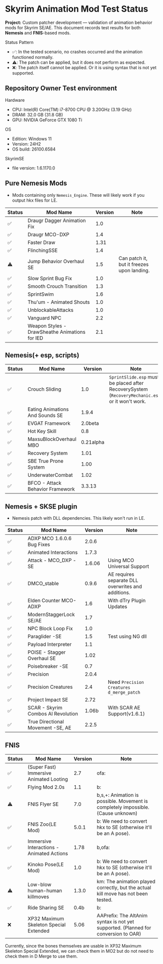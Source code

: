 # Skyrim Animation Mod Test Status

**Project:** Custom patcher development — validation of animation behavior mods for Skyrim SE/AE.
This document records test results for both **Nemesis** and **FNIS**-based mods.

Status Pattern

- ✅: In the tested scenario, no crashes occurred and the animation functioned normally.
- ⚠️: The patch can be applied, but it does not perform as expected.
- ❌: The patch itself cannot be applied. Or it is using syntax that is not yet supported.

## Repository Owner Test environment

Hardware

- CPU: Intel(R) Core(TM) i7-8700 CPU @ 3.20GHz (3.19 GHz)
- DRAM: 32.0 GB (31.8 GB)
- GPU: NVIDIA GeForce GTX 1080 Ti

OS

- Edition: Windows 11
- Version: 24H2
- OS build: 26100.6584

SkyrimSE

- file version: 1.6.1170.0

## Pure Nemesis Mods

- Mods containing only `Nemesis_Engine`. These will likely work if you output hkx files for LE.

| Status | Mod Name                                       | Version | Note                                       |
| ------ | ---------------------------------------------- | ------- | ------------------------------------------ |
| ✅     | Draugr Dagger Animation Fix                    | 1.0     |                                            |
| ✅     | Draugr MCO-DXP                                 | 1.4     |                                            |
| ✅     | Faster Draw                                    | 1.31    |                                            |
| ✅     | FlinchingSSE                                   | 1.4     |                                            |
| ⚠️     | Jump Behavior Overhaul SE                      | 1.5     | Can patch it, but it freezes upon landing. |
| ✅     | Slow Sprint Bug Fix                            | 1.0     |                                            |
| ✅     | Smooth Crouch Transition                       | 1.3     |                                            |
| ✅     | SprintSwim                                     | 1.6     |                                            |
| ✅     | Thu'um - Animated Shouts                       | 1.0     |                                            |
| ✅     | UnblockableAttacks                             | 1.0     |                                            |
| ✅     | Vanguard NPC                                   | 2.2     |                                            |
| ✅     | Weapon Styles - DrawSheathe Animations for IED | 2.1     |                                            |

## Nemesis(+ esp, scripts)

| Status | Mod Name                         | Version   | Note                                                                                             |
| ------ | -------------------------------- | --------- | ------------------------------------------------------------------------------------------------ |
| ✅     | Crouch Sliding                   | 1.0       | `SprintSlide.esp` must be placed after RecoverySystem (`RecoveryMechanic.esp`) or it won't work. |
| ✅     | Eating Animations And Sounds SE  | 1.9.4     |                                                                                                  |
| ✅     | EVGAT Framework                  | 2.0beta   |                                                                                                  |
| ✅     | Hot Key Skill                    | 0.8       |                                                                                                  |
| ✅     | MaxsuBlockOverhaul MBO           | 0.21alpha |                                                                                                  |
| ✅     | Recovery System                  | 1.01      |                                                                                                  |
| ✅     | SBE True Prone System            | 1.00      |                                                                                                  |
| ✅     | UnderwaterCombat                 | 1.02      |                                                                                                  |
| ✅     | BFCO - Attack Behavior Framework | 3.3.13    |                                                                                                  |

## Nemesis + SKSE plugin

- Nemesis patch with DLL dependencies. This likely won't run in LE.

| Status | Mod Name                           | Version | Note                                               |
| ------ | ---------------------------------- | ------- | -------------------------------------------------- |
| ✅     | ADXP MCO 1.6.0.6 Bug Fixes         | 2.0.6   |                                                    |
| ✅     | Animated Interactions              | 1.7.3   |                                                    |
| ✅     | Attack - MCO_DXP -SE               | 1.6.06  | Using MCO Universal Support                        |
| ✅     | DMCO_stable                        | 0.9.6   | AE requires separate DLL overwrites and additions. |
| ✅     | Elden Counter MCO-ADXP             | 1.6     | With dTry Plugin Updates                           |
| ✅     | ModernStaggerLock SE/AE            | 1.7     |                                                    |
| ✅     | NPC Block Loop Fix                 | 1.0     |                                                    |
| ✅     | Paraglider -SE                     | 1.5     | Test using NG dll                                  |
| ✅     | Payload Interpreter                | 1.1     |                                                    |
| ✅     | POISE - Stagger Overhaul SE        | 1.02    |                                                    |
| ✅     | Poisebreaker -SE                   | 0.7     |                                                    |
| ✅     | Precision                          | 2.0.4   |                                                    |
| ✅     | Precision Creatures                | 2.4     | Need `Precision Creatures d_merge_patch`           |
| ✅     | Project Impact SE                  | 2.72    |                                                    |
| ✅     | SCAR - Skyrim Combos AI Revolution | 1.06b   | With SCAR AE Support(v1.6.1)                       |
| ✅     | True Directional Movement -SE, AE  | 2.2.5   |                                                    |

## FNIS

| Status | Mod Name                                  | Version | Note                                                                               |
| ------ | ----------------------------------------- | ------- | ---------------------------------------------------------------------------------- |
| ✅     | (Super Fast) Immersive Animated Looting   | 2.7     | ofa:                                                                               |
| ✅     | Flying Mod 2.0s                           | 1.1     | b:                                                                                 |
| ⚠️     | FNIS Flyer SE                             | 7.0     | b,s,+: Animation is possible. Movement is completely impossible. (Cause unknown)   |
| ✅     | FNIS Zoo(LE Mod)                          | 5.0.1   | b: We need to convert hkx to SE (otherwise it'll be an A pose).                    |
| ✅     | Immersive Interactions - Animated Actions | 1.78    | b,ofa:                                                                             |
| ✅     | Kinoko Pose(LE Mod)                       | 1.0     | b: We need to convert hkx to SE (otherwise it'll be an A pose).                    |
| ⚠️     | Low-blow human-human killmoves            | 1.3.0   | km: The animation played correctly, but the actual kill move has not been tested.  |
| ✅     | Ride Sharing SE                           | 0.4b    | b:                                                                                 |
| ❌     | XP32 Maximum Skeleton Special Extended    | 5.06    | AAPrefix: The AltAnim syntax is not yet supported. (Planned for conversion to OAR) |

Currently, since the bones themselves are usable in XP32 Maximum Skeleton Special Extended, we can check them in MO2 but do not need to check them in D Merge to use them.
